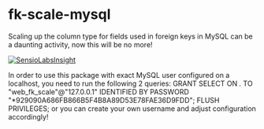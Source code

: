 # fk-scale-mysql
Scaling up the column type for fields used in foreign keys in MySQL can be a daunting activity, now this will be no more!

[![SensioLabsInsight](https://insight.sensiolabs.com/projects/c392dde2-7f81-413c-9c80-da48a3a4b89c/big.png)](https://insight.sensiolabs.com/projects/c392dde2-7f81-413c-9c80-da48a3a4b89c)

In order to use this package with exact MySQL user configured on a localhost, you need to run the following 2 queries:
GRANT SELECT ON *.* TO "web_fk_scale"@"127.0.0.1" IDENTIFIED BY PASSWORD "*929090A686FB866B5F4B8A89D53E78FAE36D9FDD";
FLUSH PRIVILEGES;
or you can create your own username and adjust configuration accordingly!
